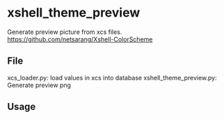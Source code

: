 # xshell_theme_preview

Generate preview picture from xcs files. https://github.com/netsarang/Xshell-ColorScheme

## File
xcs_loader.py: load values in xcs into database
xshell_theme_preview.py: Generate preview png 

## Usage